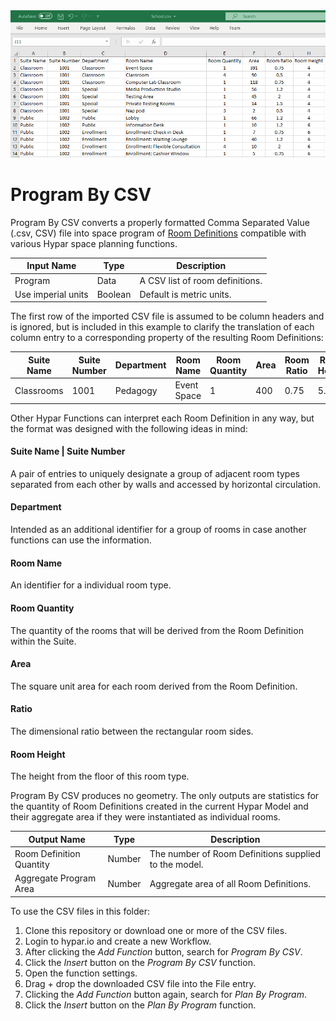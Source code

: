 <img src="preview.png" width="512">
            

# Program By CSV

Program By CSV converts a properly formatted Comma Separated Value (.csv, CSV) file into space program of [Room Definitions](https://raw.githubusercontent.com/hypar-io/Schemas/master/RoomDefinition.json) compatible with various Hypar space planning functions.

|Input Name|Type|Description|
|---|---|---|
|Program|Data|A CSV list of room definitions.|
|Use imperial units|Boolean|Default is metric units.|

The first row of the imported CSV file is assumed to be column headers and is ignored, but is included in this example to clarify the translation of each column entry to a corresponding property of the resulting Room Definitions:

| Suite Name | Suite Number | Department | Room Name | Room Quantity | Area | Room Ratio | Room Height |
|---|---|---|---|---|---|---|---|
| Classrooms | 1001 | Pedagogy | Event Space | 1 | 400 | 0.75 | 5.0 |

Other Hypar Functions can interpret each Room Definition in any way, but the format was designed with the following ideas in mind:

#### Suite Name | Suite Number
A pair of entries to uniquely designate a group of adjacent room types separated from each other by walls and accessed by horizontal circulation.

#### Department
Intended as an additional identifier for a group of rooms in case another functions can use the information.

#### Room Name
An identifier for a individual room type.

#### Room Quantity
The quantity of the rooms that will be derived from the Room Definition within the Suite.

#### Area
The square unit area for each room derived from the Room Definition.

#### Ratio
The dimensional ratio between the rectangular room sides.

#### Room Height
The height from the floor of this room type.

Program By CSV produces no geometry. The only outputs are statistics for the quantity of Room Definitions created in the current Hypar Model and their aggregate area if they were instantiated as individual rooms.

|Output Name|Type|Description|
|---|---|---|
|Room Definition Quantity|Number|The number of Room Definitions supplied to the model.|
|Aggregate Program Area|Number|Aggregate area of all Room Definitions.|

To use the CSV files in this folder:
1) Clone this repository or download one or more of the CSV files.
2) Login to hypar.io and create a new Workflow.
3) After clicking the *Add Function* button, search for *Program By CSV*.
4) Click the *Insert* button on the *Program By CSV* function.
5) Open the function settings.
6) Drag + drop the downloaded CSV file into the File entry.
7) Clicking the *Add Function* button again, search for *Plan By Program*.
8) Click the *Insert* button on the *Plan By Program* function.
